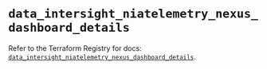 # `data_intersight_niatelemetry_nexus_dashboard_details`

Refer to the Terraform Registry for docs: [`data_intersight_niatelemetry_nexus_dashboard_details`](https://registry.terraform.io/providers/ciscodevnet/intersight/1.0.71/docs/data-sources/niatelemetry_nexus_dashboard_details).
